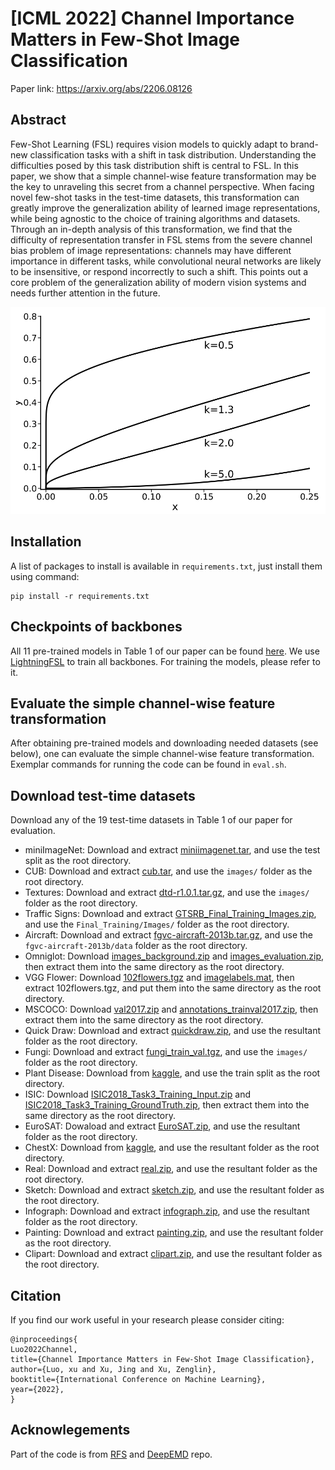 # [ICML 2022] Channel Importance Matters in Few-Shot Image Classification

Paper link: https://arxiv.org/abs/2206.08126

## Abstract

Few-Shot Learning (FSL) requires vision models to quickly adapt to brand-new classification tasks with a shift in task distribution. Understanding the difficulties posed by this task distribution shift is central to FSL. In this paper, we show that a simple channel-wise feature transformation may be the key to unraveling this secret from a channel perspective. When facing novel few-shot tasks in the test-time datasets, this transformation can greatly improve the generalization ability of learned image representations, while being agnostic to the choice of training algorithms and datasets. Through an in-depth analysis of this transformation, we find that the difficulty of representation transfer in FSL stems from the severe channel bias problem of image representations: channels may have different importance in different tasks, while convolutional neural networks are likely to be insensitive, or respond incorrectly to such a shift. This points out a core problem of the generalization ability of modern vision systems and needs further attention in the future.

![](simple_transformation.png)

## Installation
A list of packages to install is available in `requirements.txt`, just install them using command:

```install
pip install -r requirements.txt
```

## Checkpoints of backbones

All 11 pre-trained models in Table 1 of our paper can be found [here](https://drive.google.com/drive/folders/17IW2VQt_Tu2fAwcL_gMoyYX9pf5YHkQR?usp=sharing). We use [LightningFSL](https://github.com/Frankluox/LightningFSL) to train all backbones. For training the models, please refer to it.

## Evaluate the simple channel-wise feature transformation

After obtaining pre-trained models and downloading needed datasets (see below), one can evaluate the simple channel-wise feature transformation. Exemplar commands for running the code can be found in `eval.sh`.

## Download test-time datasets 

Download any of the 19 test-time datasets in Table 1 of our paper for evaluation. 

- miniImageNet: Download and extract [miniimagenet.tar](https://docs.google.com/uc?export=download&id=191cFzwwNTzG_mHUDABF0Nh77cI6pa-qq), and use the test split as the root directory.
- CUB: Download and extract [cub.tar](https://docs.google.com/uc?export=download&id=1B8jmZin9teye7Lte9ZKsQ3lyMASbxune), and use the `images/` folder as the root directory.
- Textures: Download and extract [dtd-r1.0.1.tar.gz](https://www.robots.ox.ac.uk/~vgg/data/dtd/download/dtd-r1.0.1.tar.gz), and use the `images/` folder as the root directory.
- Traffic Signs: Download and extract [GTSRB_Final_Training_Images.zip](https://sid.erda.dk/public/archives/daaeac0d7ce1152aea9b61d9f1e19370/GTSRB_Final_Training_Images.zip), and use the `Final_Training/Images/` folder as the root directory.
- Aircraft: Download and extract [fgvc-aircraft-2013b.tar.gz](http://www.robots.ox.ac.uk/~vgg/data/fgvc-aircraft/archives/fgvc-aircraft-2013b.tar.gz), and use the `fgvc-aircraft-2013b/data` folder as the root directory.
- Omniglot: Download [images_background.zip](https://github.com/brendenlake/omniglot/raw/master/python/images_background.zip) and [images_evaluation.zip](https://github.com/brendenlake/omniglot/raw/master/python/images_evaluation.zip), then extract them into the same directory as the root directory.
- VGG Flower: Download [102flowers.tgz](http://www.robots.ox.ac.uk/~vgg/data/flowers/102/102flowers.tgz)
    and [imagelabels.mat](http://www.robots.ox.ac.uk/~vgg/data/flowers/102/imagelabels.mat), then extract 102flowers.tgz, and put them into the same directory as the root directory.
- MSCOCO: Download [val2017.zip](http://images.cocodataset.org/zips/val2017.zip) and [annotations_trainval2017.zip](http://images.cocodataset.org/annotations/annotations_trainval2017.zip), then extract them into the same directory as the root directory.
- Quick Draw: Download and extract [quickdraw.zip](http://csr.bu.edu/ftp/visda/2019/multi-source/quickdraw.zip), and use the resultant folder as the root directory.
- Fungi: Download and extract [fungi_train_val.tgz](https://labs.gbif.org/fgvcx/2018/fungi_train_val.tgz), and use the `images/` folder as the root directory.
- Plant Disease: Download from [kaggle](https://www.kaggle.com/saroz014/plant-disease/), and use the train split as the root directory.
- ISIC: Download [ISIC2018_Task3_Training_Input.zip](https://isic-challenge-data.s3.amazonaws.com/2018/ISIC2018_Task3_Training_Input.zip) and [ISIC2018_Task3_Training_GroundTruth.zip](https://isic-challenge-data.s3.amazonaws.com/2018/ISIC2018_Task3_Training_GroundTruth.zip), then extract them into the same directory as the root directory.
- EuroSAT: Dowaload and extract [EuroSAT.zip](http://madm.dfki.de/files/sentinel/EuroSAT.zip), and use the resultant folder as the root directory.
- ChestX: Download from [kaggle](https://www.kaggle.com/nih-chest-xrays/data), and use the resultant folder as the root directory.
- Real: Download and extract [real.zip](http://csr.bu.edu/ftp/visda/2019/multi-source/real.zip), and use the resultant folder as the root directory.
- Sketch: Download and extract [sketch.zip](http://csr.bu.edu/ftp/visda/2019/multi-source/sketch.zip), and use the resultant folder as the root directory.
- Infograph: Download and extract [infograph.zip](http://csr.bu.edu/ftp/visda/2019/multi-source/infograph.zip), and use the resultant folder as the root directory.
- Painting: Download and extract [painting.zip](http://csr.bu.edu/ftp/visda/2019/multi-source/painting.zip), and use the resultant folder as the root directory.
- Clipart: Download and extract [clipart.zip](http://csr.bu.edu/ftp/visda/2019/multi-source/clipart.zip), and use the resultant folder as the root directory.

## Citation

If you find our work useful in your research please consider citing:

```
@inproceedings{
Luo2022Channel,
title={Channel Importance Matters in Few-Shot Image Classification},
author={Luo, xu and Xu, Jing and Xu, Zenglin},
booktitle={International Conference on Machine Learning},
year={2022},
}
```

## Acknowlegements

Part of the code is from [RFS](https://github.com/WangYueFt/rfs) and [DeepEMD](https://github.com/icoz69/DeepEMD) repo.